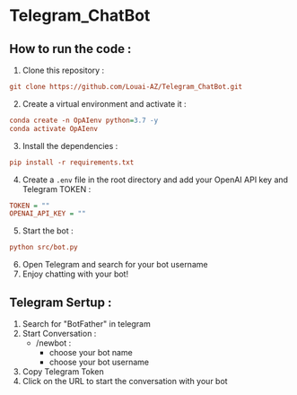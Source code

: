 # Telegram_ChatBot

## How to run the code :

1. Clone this repository :
```ini
git clone https://github.com/Louai-AZ/Telegram_ChatBot.git
```
2. Create a virtual environment and activate it :
```ini
conda create -n OpAIenv python=3.7 -y 
conda activate OpAIenv 
```
3. Install the dependencies : 
```ini
pip install -r requirements.txt
```
4. Create a `.env` file in the root directory and add your OpenAI API key and Telegram TOKEN :

```ini
TOKEN = ""
OPENAI_API_KEY = ""
```

5. Start the bot :
```ini
python src/bot.py
```
6. Open Telegram and search for your bot username
7. Enjoy chatting with your bot!

## Telegram Sertup :
1. Search for "BotFather" in telegram 
2. Start Conversation : 
    - /newbot :
        - choose your bot name 
        - choose your bot username 
3. Copy Telegram Token
4. Click on the URL to start the conversation with your bot
